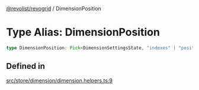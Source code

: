 [@revolist/revogrid](README.md) / DimensionPosition

# Type Alias: DimensionPosition

```ts
type DimensionPosition: Pick<DimensionSettingsState, "indexes" | "positionIndexes" | "originItemSize" | "positionIndexToItem">;
```

## Defined in

[src/store/dimension/dimension.helpers.ts:9](https://github.com/revolist/revogrid/blob/ec98f5e49749ad8581a7f9ebef8e2f6167a106af/src/store/dimension/dimension.helpers.ts#L9)
